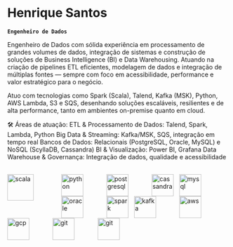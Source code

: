 # Henrique Santos

**`Engenheiro de Dados`**

Engenheiro de Dados com sólida experiência em processamento de grandes volumes de dados, integração de sistemas e construção de soluções de Business Intelligence (BI) e Data Warehousing. Atuando na criação de pipelines ETL eficientes, modelagem de dados e integração de múltiplas fontes — sempre com foco em acessibilidade, performance e valor estratégico para o negócio.

Atuo com tecnologias como Spark (Scala), Talend, Kafka (MSK), Python, AWS Lambda, S3 e SQS, desenhando soluções escaláveis, resilientes e de alta performance, tanto em ambientes on-premise quanto em cloud.

🛠️ Áreas de atuação:
ETL & Processamento de Dados: Talend, Spark, Lambda, Python
Big Data & Streaming: Kafka/MSK, SQS, integração em tempo real
Bancos de Dados: Relacionais (PostgreSQL, Oracle, MySQL) e NoSQL (ScyllaDB, Cassandra)
BI & Visualização: Power BI, Grafana
Data Warehouse & Governança: Integração de dados, qualidade e acessibilidade
<br/>
<br/>

<img 
    align="left" 
    alt="scala"
    title="scala" 
    width="60px" 
    style="padding-right: 60px;" 
    src="https://cdn.jsdelivr.net/gh/devicons/devicon@latest/icons/scala/scala-original-wordmark.svg" 
/>
<img 
    align="left" 
    alt="python" 
    title="python"
    width="50px" 
    style="padding-right: 50px;" 
    src="https://cdn.jsdelivr.net/gh/devicons/devicon@latest/icons/python/python-original.svg" 
/>
<img 
    align="left" 
    alt="postgresql" 
    title="postgresql"
    width="50px" 
    style="padding-right: 50px;" 
    src="https://cdn.jsdelivr.net/gh/devicons/devicon@latest/icons/postgresql/postgresql-original.svg" 
/>
<img 
    align="left" 
    alt="cassandra" 
    title="cassandra"
    width="50px" 
    style="padding-right: 10px;" 
    src="https://cdn.jsdelivr.net/gh/devicons/devicon@latest/icons/cassandra/cassandra-original.svg"  
/>
<img 
    align="left" 
    alt="mysql"
    title="mysql" 
    width="50px" 
    style="padding-right: 50px;" 
    src="https://cdn.jsdelivr.net/gh/devicons/devicon@latest/icons/mysql/mysql-original-wordmark.svg" 
/>
<img 
    align="left" 
    alt="oracle"
    title="oracle" 
    width="50px" 
    style="padding-right: 50px;" 
    src="https://cdn.jsdelivr.net/gh/devicons/devicon@latest/icons/oracle/oracle-original.svg" 
/>
<img 
    align="left" 
    alt="spark" 
    title="spark"
    width="50px" 
    style="padding-right: 10px;" 
    src="https://cdn.jsdelivr.net/gh/devicons/devicon@latest/icons/apachespark/apachespark-original-wordmark.svg" 
/>
<img 
    align="left" 
    alt="kafka" 
    title="kafka"
    width="50px" 
    style="padding-right: 50px;" 
    src="https://cdn.jsdelivr.net/gh/devicons/devicon@latest/icons/apachekafka/apachekafka-original-wordmark.svg" 
/>
<img 
    align="left" 
    alt="aws"
    title="aws" 
    width="50px" 
    style="padding-right: 50px;" 
    src="https://cdn.jsdelivr.net/gh/devicons/devicon@latest/icons/amazonwebservices/amazonwebservices-original-wordmark.svg" 
/>
<img 
    align="left" 
    alt="gcp" 
    title="gcp"
    width="50px" 
    style="padding-right: 50px;" 
    src="https://cdn.jsdelivr.net/gh/devicons/devicon@latest/icons/googlecloud/googlecloud-original.svg" 
/>
<img 
    align="left" 
    alt="git" 
    title="git"
    width="50px" 
    style="padding-right: 50px;" 
    src="https://cdn.jsdelivr.net/gh/devicons/devicon@latest/icons/github/github-original.svg" 
/>
<img 
    align="left" 
    alt="git" 
    title="git"
    width="50px" 
    style="padding-right: 50px;" 
    src="https://cdn.jsdelivr.net/gh/devicons/devicon@latest/icons/grafana/grafana-original.svg" 
/>
         

<br/>
<br/>
